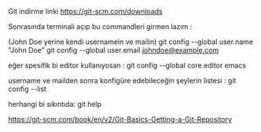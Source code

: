 Git indirme linki 
https://git-scm.com/downloads

Sonrasında terminali açıp bu commandleri girmen lazım : 

(John Doe yerine kendi usernamein ve mailin)
git config --global user.name "John Doe"
git config --global user.email johndoe@example.com

eğer spesifik bi editor kullanıyosan :
git config --global core.editor emacs

username ve mailden sonra konfigüre edebileceğin şeylerin listesi :
git config --list 

herhangi bi sıkıntıda: 
git help 

https://git-scm.com/book/en/v2/Git-Basics-Getting-a-Git-Repository
